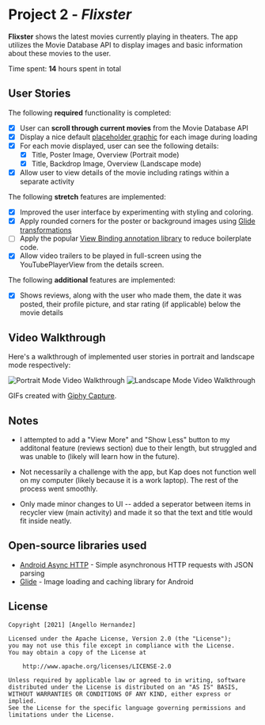 # Project 2 - *Flixster*

**Flixster** shows the latest movies currently playing in theaters. The app utilizes the Movie Database API to display images and basic information about these movies to the user.

Time spent: **14** hours spent in total

## User Stories

The following **required** functionality is completed:

* [x] User can **scroll through current movies** from the Movie Database API
* [x] Display a nice default [placeholder graphic](https://guides.codepath.org/android/Displaying-Images-with-the-Glide-Library#advanced-usage) for each image during loading
* [x] For each movie displayed, user can see the following details:
  * [x] Title, Poster Image, Overview (Portrait mode)
  * [x] Title, Backdrop Image, Overview (Landscape mode)
* [x] Allow user to view details of the movie including ratings within a separate activity

The following **stretch** features are implemented:

* [x] Improved the user interface by experimenting with styling and coloring.
* [x] Apply rounded corners for the poster or background images using [Glide transformations](https://guides.codepath.org/android/Displaying-Images-with-the-Glide-Library#transformations)
* [ ] Apply the popular [View Binding annotation library](http://guides.codepath.org/android/Reducing-View-Boilerplate-with-ViewBinding) to reduce boilerplate code.
* [x] Allow video trailers to be played in full-screen using the YouTubePlayerView from the details screen.

The following **additional** features are implemented:

* [x] Shows reviews, along with the user who made them, the date it was posted, their profile picture, and star rating (if applicable) below the movie details

## Video Walkthrough

Here's a walkthrough of implemented user stories in portrait and landscape mode respectively:

<img src='flixster_portrait.gif' title='Video Walkthrough' width='' alt='Portrait Mode Video Walkthrough' />

<img src='flixster-landscape.gif' title='Video Walkthrough' width='' alt='Landscape Mode Video Walkthrough' />

GIFs created with [Giphy Capture](https://giphy.com/apps/giphycapture).

## Notes

- I attempted to add a "View More" and "Show Less" button to my additonal feature (reviews section) due to their length, but struggled and was unable to (likely will learn how in the future).

- Not necessarily a challenge with the app, but Kap does not function well on my computer (likely because it is a work laptop). 
The rest of the process went smoothly.

- Only made minor changes to UI -- added a seperator between items in recycler view (main activity) and made it so that the text and title would fit inside neatly.

## Open-source libraries used

- [Android Async HTTP](https://github.com/loopj/android-async-http) - Simple asynchronous HTTP requests with JSON parsing
- [Glide](https://github.com/bumptech/glide) - Image loading and caching library for Android

## License

    Copyright [2021] [Angello Hernandez]

    Licensed under the Apache License, Version 2.0 (the "License");
    you may not use this file except in compliance with the License.
    You may obtain a copy of the License at

        http://www.apache.org/licenses/LICENSE-2.0

    Unless required by applicable law or agreed to in writing, software
    distributed under the License is distributed on an "AS IS" BASIS,
    WITHOUT WARRANTIES OR CONDITIONS OF ANY KIND, either express or implied.
    See the License for the specific language governing permissions and
    limitations under the License.
